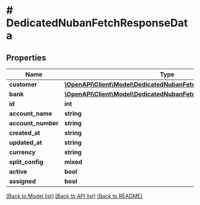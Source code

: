 # # DedicatedNubanFetchResponseData

## Properties

Name | Type | Description | Notes
------------ | ------------- | ------------- | -------------
**customer** | [**\OpenAPI\Client\Model\DedicatedNubanFetchResponseDataCustomer**](DedicatedNubanFetchResponseDataCustomer.md) |  |
**bank** | [**\OpenAPI\Client\Model\DedicatedNubanFetchResponseDataBank**](DedicatedNubanFetchResponseDataBank.md) |  |
**id** | **int** |  |
**account_name** | **string** |  |
**account_number** | **string** |  |
**created_at** | **string** |  |
**updated_at** | **string** |  |
**currency** | **string** |  |
**split_config** | **mixed** |  |
**active** | **bool** |  |
**assigned** | **bool** |  |

[[Back to Model list]](../../README.md#models) [[Back to API list]](../../README.md#endpoints) [[Back to README]](../../README.md)
